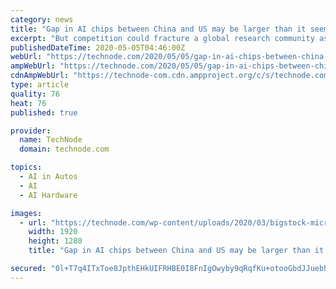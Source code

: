 ```yaml
---
category: news
title: "Gap in AI chips between China and US may be larger than it seems"
excerpt: "But competition could fracture a global research community as US and Chinese governments bid for local control of AI chips."
publishedDateTime: 2020-05-05T04:46:00Z
webUrl: "https://technode.com/2020/05/05/gap-in-ai-chips-between-china-and-us-may-be-larger-than-it-seems/"
ampWebUrl: "https://technode.com/2020/05/05/gap-in-ai-chips-between-china-and-us-may-be-larger-than-it-seems/"
cdnAmpWebUrl: "https://technode-com.cdn.ampproject.org/c/s/technode.com/2020/05/05/gap-in-ai-chips-between-china-and-us-may-be-larger-than-it-seems/"
type: article
quality: 76
heat: 76
published: true

provider:
  name: TechNode
  domain: technode.com

topics:
  - AI in Autos
  - AI
  - AI Hardware

images:
  - url: "https://technode.com/wp-content/uploads/2020/03/bigstock-micro-chip-quantum-processor-259779781.jpg"
    width: 1920
    height: 1280
    title: "Gap in AI chips between China and US may be larger than it seems"

secured: "0l+T7q4ITxToe8JpthEHkUIFRHBE0I8FnIgOwyby9qRqfKu+otooGbdJJuebh9FLqLWp7/azuE1DnxfLu8gg1UF0lCpgcKwX0mPuBsr8TW4Ffq2cSGecPbgpXTxWwzbXnPwwf0NdcYHbsFVhFmF68D6ypvfKteWHDo0NE3RUStJscTe96eGl5wAIcFi33iKu7zMZ6JMxRcKJU/OretcaYQ6nV9bqnau0eH0uu3Y2uaJ/U3/splJn3Ix/a9U5FVycioBL6xUsqOzcW6h44S9GelMgRr6Z0OPy2PvutMPmMRQz5T6nbaz4+ELj5dlEd2WDM7YGpBJS7cPCjimGoR9ACnmOZ+cerutVjpC1ygV7bQJSVIdvHZOyAPruL9anLZh8X53xSM1xotVA+MVQClKWTmi3aLY7RPOTHn4lnN+QrUAdqNjqERro5BIadJvVjjJOlP+270OR052zmmdFRhN3UXaCKGCSC4Pv2s0+4whfEdo=;YjBCKF+HG2xVrqqY5KgbHQ=="
---
```



